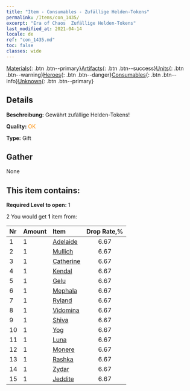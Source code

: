 ```yaml
---
title: "Item - Consumables - Zufällige Helden-Tokens"
permalink: /Items/con_1435/
excerpt: "Era of Chaos  Zufällige Helden-Tokens"
last_modified_at: 2021-04-14
locale: de
ref: "con_1435.md"
toc: false
classes: wide
---
```

 [Materials](/de/Items/){: .btn .btn--primary}[Artifacts](/de/Items/Artifacts/){: .btn .btn--success}[Units](/de/Items/Units/){: .btn .btn--warning}[Heroes](/de/Items/Heroes/){: .btn .btn--danger}[Consumables](/de/Items/Consumables/){: .btn .btn--info}[Unknown](/de/Items/Unknown/){: .btn .btn--primary}

## Details
 **Beschreibung:** Gewährt zufällige Helden-Tokens!

 **Quality:** <span style="color: #FF8C00">OK</span>

 **Type:** Gift

## Gather

  None

## This item contains:

 **Required Level to open:** 1

 2 You would get **1** item  from:

  | Nr | Amount |     Item    | Drop Rate,% |
  |:---|:-------|:------------|:---------:|
  | 1 | 1 | [Adelaide](/de/Items/her_359/) | 6.67 | 
  | 2 | 1 | [Mullich](/de/Items/her_360/) | 6.67 | 
  | 3 | 1 | [Catherine](/de/Items/her_361/) | 6.67 | 
  | 4 | 1 | [Kendal](/de/Items/her_363/) | 6.67 | 
  | 5 | 1 | [Gelu](/de/Items/her_366/) | 6.67 | 
  | 6 | 1 | [Mephala](/de/Items/her_367/) | 6.67 | 
  | 7 | 1 | [Ryland](/de/Items/her_368/) | 6.67 | 
  | 8 | 1 | [Vidomina](/de/Items/her_372/) | 6.67 | 
  | 9 | 1 | [Shiva](/de/Items/her_376/) | 6.67 | 
  | 10 | 1 | [Yog](/de/Items/her_377/) | 6.67 | 
  | 11 | 1 | [Luna](/de/Items/her_378/) | 6.67 | 
  | 12 | 1 | [Monere](/de/Items/her_379/) | 6.67 | 
  | 13 | 1 | [Rashka](/de/Items/her_384/) | 6.67 | 
  | 14 | 1 | [Zydar](/de/Items/her_385/) | 6.67 | 
  | 15 | 1 | [Jeddite](/de/Items/her_391/) | 6.67 | 
